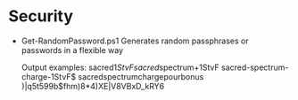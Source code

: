 # Security

  * Get-RandomPassword.ps1
      Generates random passphrases or passwords in a flexible way
      
      Output examples:
        sacred$1StvF
        sacred$spectrum+1StvF
        sacred-spectrum-charge-1StvF$
        sacredspectrumchargepourbonus
        )|q5t599b$fhm)8*4)XE|V8VBxD_kRY6
